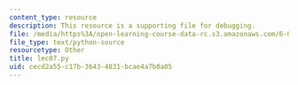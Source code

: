 ```yaml
---
content_type: resource
description: This resource is a supporting file for debugging.
file: /media/https%3A/open-learning-course-data-rc.s3.amazonaws.com/6-00sc-introduction-to-computer-science-and-programming-spring-2011/cecd2a55c17b36434831bcae4a7b0a05_lec07.py
file_type: text/python-source
resourcetype: Other
title: lec07.py
uid: cecd2a55-c17b-3643-4831-bcae4a7b0a05
---
```

